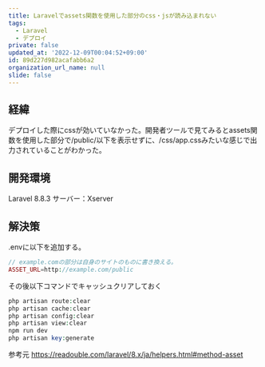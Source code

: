 ```yaml
---
title: Laravelでassets関数を使用した部分のcss・jsが読み込まれない
tags:
  - Laravel
  - デプロイ
private: false
updated_at: '2022-12-09T00:04:52+09:00'
id: 89d227d982acafabb6a2
organization_url_name: null
slide: false
---
```

## 経緯

デプロイした際にcssが効いていなかった。開発者ツールで見てみるとassets関数を使用した部分で/public/以下を表示せずに、/css/app.cssみたいな感じで出力されていることがわかった。

## 開発環境

Laravel 8.8.3
サーバー：Xserver

## 解決策

.envに以下を追加する。

```php
// example.comの部分は自身のサイトのものに書き換える。
ASSET_URL=http://example.com/public
```

その後以下コマンドでキャッシュクリアしておく

```php
php artisan route:clear
php artisan cache:clear
php artisan config:clear
php artisan view:clear
npm run dev
php artisan key:generate
```

参考元
https://readouble.com/laravel/8.x/ja/helpers.html#method-asset
